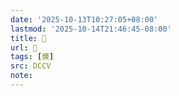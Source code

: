 ```yaml
---
date: '2025-10-13T10:27:05+08:00'
lastmod: '2025-10-14T21:46:45-08:00'
title: 􃫫
url: 􃫫
tags: [嫫]
src: DCCV
note:
---
```

